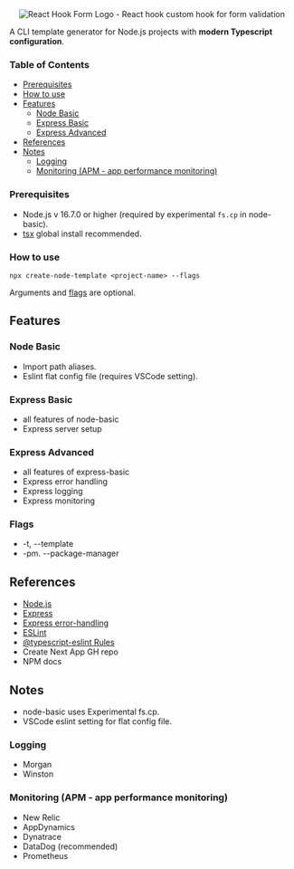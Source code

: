 <div align="center" class="banner">
  <img
    src="https://github.com/AndyOooh/create-node-template/assets/60953822/7d340216-a4a0-4aec-af00-d724e1e9c446"
    alt="React Hook Form Logo - React hook custom hook for form validation"
  />
</div>

<!-- ### Description -->

A CLI template generator for Node.js projects with **modern Typescript configuration**.

### Table of Contents

<!-- - [Description](#description) -->
- [Prerequisites](#prerequisites)
- [How to use](#how-to-use)
- [Features](#features)
  - [Node Basic](#node-basic)
  - [Express Basic](#express-basic)
  - [Express Advanced](#express-advanced)
- [References](#references)
- [Notes](#notes)
  - [Logging](#logging)
  - [Monitoring (APM - app performance monitoring)](#monitoring-apm---app-performance-monitoring)


### Prerequisites

- Node.js v 16.7.0 or higher (required by experimental `fs.cp` in node-basic).
- [tsx](https://www.npmjs.com/package/tsx) global install recommended.

### How to use

```
npx create-node-template <project-name> --flags
```
Arguments and [flags](#flags) are optional.

## Features

### Node Basic

- Import path aliases.
- Eslint flat config file (requires VSCode setting).

### Express Basic

- all features of node-basic
- Express server setup

### Express Advanced

- all features of express-basic
- Express error handling
- Express logging
- Express monitoring

### Flags
- -t, --template
- -pm. --package-manager

## References

- [Node.js](https://nodejs.org/en/)
- [Express](https://expressjs.com/)
- [Express error-handling](https://expressjs.com/en/guide/error-handling.html)
- [ESLint](https://eslint.org/)
- [@typescript-eslint Rules](https://eslint.org/docs/rules/)
- Create Next App GH repo
- NPM docs

## Notes

- node-basic uses Experimental fs.cp.
- VSCode eslint setting for flat config file.

### Logging

- Morgan
- Winston

### Monitoring (APM - app performance monitoring)

- New Relic
- AppDynamics
- Dynatrace
- DataDog (recommended)
- Prometheus
